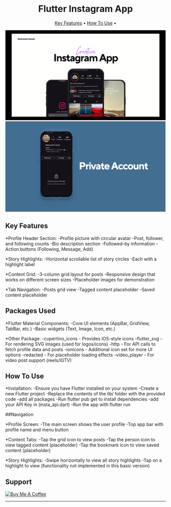 
<h1 align="center">
  Flutter Instagram App
</h1>
<p align="center">
  <a href="#key-features">Key Features</a> •
  <a href="#how-to-use">How To Use</a> •
</p>

 <img src="assets/Screenshot 2025-04-01 195712.png" alt="Main" ></img>
  <img src="assets/Screenshot 2025-04-01 195727.png" alt="Main" ></img>



## Key Features

*Profile Header Section:
  -Profile picture with circular avatar
  -Post, follower, and following counts
  -Bio description section
  -Followed-by information
  -Action buttons (Following, Message, Add)

*Story Highlights:
  -Horizontal scrollable list of story circles
  -Each with a highlight label

*Content Grid:
  -3-column grid layout for posts
  -Responsive design that works on different screen sizes
  -Placeholder images for demonstration

*Tab Navigation:
  -Posts grid view
  -Tagged content placeholder
  -Saved content placeholder

  
## Packages Used

*Flutter Material Components:
  -Core UI elements (AppBar, GridView, TabBar, etc.)
  -Basic widgets (Text, Image, Icon, etc.)

*Other Package:
  -cupertino_icons - Provides iOS-style icons
  -flutter_svg - For rendering SVG images (used for logos/icons)
  -http - For API calls to fetch profile data and posts
  -ionicons - Additional icon set for more UI options
  -redacted - For placeholder loading effects
  -video_player - For video post support (reels/IGTV)


## How To Use

*Installation:
  -Ensure you have Flutter installed on your system
  -Create a new Flutter project
  -Replace the contents of the lib/ folder with the provided code
  -add all packages
  -Run flutter pub get to install dependencies
  -add your API Key in (insta_api.dart)
  -Run the app with flutter run


##Navigation

*Profile Screen:
  -The main screen shows the user profile
  -Top app bar with profile name and menu button

*Content Tabs:
  -Tap the grid icon to view posts
  -Tap the person icon to view tagged content (placeholder)
  -Tap the bookmark icon to view saved content (placeholder)

*Story Highlights:
  -Swipe horizontally to view all story highlights
  -Tap on a highlight to view (functionality not implemented in this basic version)

## Support

<a href="https://buymeacoffee.com/mohamedmkaj" target="_blank"><img src="https://www.buymeacoffee.com/assets/img/custom_images/purple_img.png" alt="Buy Me A Coffee" style="height: 41px !important;width: 174px !important;box-shadow: 0px 3px 2px 0px rgba(190, 190, 190, 0.5) !important;-webkit-box-shadow: 0px 3px 2px 0px rgba(190, 190, 190, 0.5) !important;" ></a>


---
